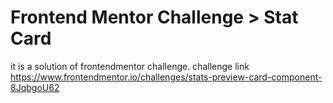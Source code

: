 # Frontend Mentor Challenge > Stat Card


it is a solution of frontendmentor challenge. 
challenge link https://www.frontendmentor.io/challenges/stats-preview-card-component-8JqbgoU62

